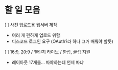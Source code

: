 # 할 일 모음

[ ] 사진 업로드용 웹서버 제작
 - 여러 개 편하게 업로드 위함
 - 디스코드 로그인 요구 (OAuth?라 하나 그거 배워야 할듯)

[ ] 16:9, 20:9 / 챌린지 라이브 / 한섭, 글섭 지원
 - 레이아웃 17개를... 따야하는데 언제 따냐
